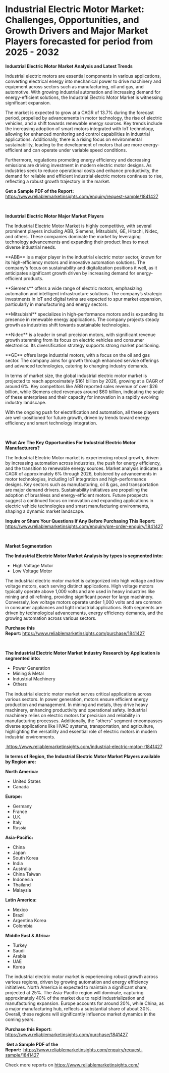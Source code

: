 <p><h1>Industrial Electric Motor Market: Challenges, Opportunities, and Growth Drivers and Major Market Players forecasted for period from 2025 - 2032</h1></p><p><strong>Industrial Electric Motor Market Analysis and Latest Trends</strong></p>
<p><p>Industrial electric motors are essential components in various applications, converting electrical energy into mechanical power to drive machinery and equipment across sectors such as manufacturing, oil and gas, and automotive. With growing industrial automation and increasing demand for energy-efficient solutions, the Industrial Electric Motor Market is witnessing significant expansion. </p><p>The market is expected to grow at a CAGR of 13.7% during the forecast period, propelled by advancements in motor technology, the rise of electric vehicles, and a shift towards renewable energy sources. Key trends include the increasing adoption of smart motors integrated with IoT technology, allowing for enhanced monitoring and control capabilities in industrial applications. Additionally, there is a rising focus on environmental sustainability, leading to the development of motors that are more energy-efficient and can operate under variable speed conditions. </p><p>Furthermore, regulations promoting energy efficiency and decreasing emissions are driving investment in modern electric motor designs. As industries seek to reduce operational costs and enhance productivity, the demand for reliable and efficient industrial electric motors continues to rise, reflecting a robust growth trajectory in the market.</p></p>
<p><strong>Get a Sample PDF of the Report:&nbsp;</strong> <a href="https://www.reliablemarketinsights.com/enquiry/request-sample/1841427?utm_campaign=3007&utm_medium=2&utm_source=Github&utm_content=ia&utm_term=10042025&utm_id=industrial-electric-motor">https://www.reliablemarketinsights.com/enquiry/request-sample/1841427</a></p>
<p>&nbsp;</p>
<p><strong>Industrial Electric Motor Major Market Players</strong></p>
<p><p>The Industrial Electric Motor Market is highly competitive, with several prominent players including ABB, Siemens, Mitsubishi, GE, Hitachi, Nidec, and others. These companies dominate the market by leveraging technology advancements and expanding their product lines to meet diverse industrial needs.</p><p>**ABB** is a major player in the industrial electric motor sector, known for its high-efficiency motors and innovative automation solutions. The company's focus on sustainability and digitalization positions it well, as it anticipates significant growth driven by increasing demand for energy-efficient products.</p><p>**Siemens** offers a wide range of electric motors, emphasizing automation and intelligent infrastructure solutions. The company’s strategic investments in IoT and digital twins are expected to spur market expansion, particularly in manufacturing and energy sectors.</p><p>**Mitsubishi** specializes in high-performance motors and is expanding its presence in renewable energy applications. The company projects steady growth as industries shift towards sustainable technologies.</p><p>**Nidec** is a leader in small precision motors, with significant revenue growth stemming from its focus on electric vehicles and consumer electronics. Its diversification strategy supports strong market positioning.</p><p>**GE** offers large industrial motors, with a focus on the oil and gas sector. The company aims for growth through enhanced service offerings and advanced technologies, catering to changing industry demands.</p><p>In terms of market size, the global industrial electric motor market is projected to reach approximately $161 billion by 2026, growing at a CAGR of around 6%. Key competitors like ABB reported sales revenue of over $26 billion, while Siemens cited revenues around $60 billion, indicating the scale of these enterprises and their capacity for innovation in a rapidly evolving industry landscape. </p><p>With the ongoing push for electrification and automation, all these players are well-positioned for future growth, driven by trends toward energy efficiency and smart technology integration.</p></p>
<p>&nbsp;</p>
<p><strong>What Are The Key Opportunities For Industrial Electric Motor Manufacturers?</strong></p>
<p><p>The Industrial Electric Motor market is experiencing robust growth, driven by increasing automation across industries, the push for energy efficiency, and the transition to renewable energy sources. Market analysis indicates a CAGR of approximately 6% through 2026, bolstered by advancements in motor technologies, including IoT integration and high-performance designs. Key sectors such as manufacturing, oil & gas, and transportation are major demand drivers. Sustainability initiatives are propelling the adoption of brushless and energy-efficient motors. Future prospects suggest a continued focus on innovation and expanding applications in electric vehicle technologies and smart manufacturing environments, shaping a dynamic market landscape.</p></p>
<p><strong>Inquire or Share Your Questions If Any Before Purchasing This Report:</strong> <a href="https://www.reliablemarketinsights.com/enquiry/pre-order-enquiry/1841427?utm_campaign=3007&utm_medium=2&utm_source=Github&utm_content=ia&utm_term=10042025&utm_id=industrial-electric-motor">https://www.reliablemarketinsights.com/enquiry/pre-order-enquiry/1841427</a></p>
<p>&nbsp;</p>
<p><strong>Market Segmentation</strong></p>
<p><strong>The Industrial Electric Motor Market Analysis by types is segmented into:</strong></p>
<p><ul><li>High Voltage Motor</li><li>Low Voltage Motor</li></ul></p>
<p><p>The industrial electric motor market is categorized into high voltage and low voltage motors, each serving distinct applications. High voltage motors typically operate above 1,000 volts and are used in heavy industries like mining and oil refining, providing significant power for large machinery. Conversely, low voltage motors operate under 1,000 volts and are common in consumer appliances and light industrial applications. Both segments are driven by technological advancements, energy efficiency demands, and the growing automation across various sectors.</p></p>
<p><strong>Purchase this Report:&nbsp;</strong><a href="https://www.reliablemarketinsights.com/purchase/1841427?utm_campaign=3007&utm_medium=2&utm_source=Github&utm_content=ia&utm_term=10042025&utm_id=industrial-electric-motor">https://www.reliablemarketinsights.com/purchase/1841427</a></p>
<p>&nbsp;</p>
<p><strong>The Industrial Electric Motor Market Industry Research by Application is segmented into:</strong></p>
<p><ul><li>Power Generation</li><li>Mining & Metal</li><li>Industrial Machinery</li><li>Others</li></ul></p>
<p><p>The industrial electric motor market serves critical applications across various sectors. In power generation, motors ensure efficient energy production and management. In mining and metals, they drive heavy machinery, enhancing productivity and operational safety. Industrial machinery relies on electric motors for precision and reliability in manufacturing processes. Additionally, the "others" segment encompasses diverse applications like HVAC systems, transportation, and agriculture, highlighting the versatility and essential role of electric motors in modern industrial environments.</p></p>
<p><a href="https://www.reliablemarketinsights.com/industrial-electric-motor-r1841427?utm_campaign=3007&utm_medium=2&utm_source=Github&utm_content=ia&utm_term=10042025&utm_id=industrial-electric-motor">&nbsp;https://www.reliablemarketinsights.com/industrial-electric-motor-r1841427</a></p>
<p><strong>In terms of Region, the Industrial Electric Motor Market Players available by Region are:</strong></p>
<p>
    <p> <strong> North America: </strong>
        <ul>
            <li>United States</li>
            <li>Canada</li>
        </ul>
        </p> 
    <p> <strong> Europe: </strong>
        <ul>
            <li>Germany</li>
            <li>France</li>
            <li>U.K.</li>
            <li>Italy</li>
            <li>Russia</li>
        </ul>
        </p> 
    <p> <strong> Asia-Pacific: </strong>
        <ul>
            <li>China</li>
            <li>Japan</li>
            <li>South Korea</li>
            <li>India</li>
            <li>Australia</li>
            <li>China Taiwan</li>
            <li>Indonesia</li>
            <li>Thailand</li>
            <li>Malaysia</li>
        </ul>
        </p> 
    <p> <strong> Latin America: </strong>
        <ul>
            <li>Mexico</li>
            <li>Brazil</li>
            <li>Argentina Korea</li>
            <li>Colombia</li>
        </ul>
        </p> 
    <p> <strong> Middle East & Africa: </strong>
        <ul>
            <li>Turkey</li>
            <li>Saudi</li>
            <li>Arabia</li>
            <li>UAE</li>
            <li>Korea</li>
        </ul>
    </p>
    </p>
<p><p>The industrial electric motor market is experiencing robust growth across various regions, driven by growing automation and energy efficiency initiatives. North America is expected to maintain a significant share, projected at 25%. The Asia-Pacific region will dominate, capturing approximately 40% of the market due to rapid industrialization and manufacturing expansion. Europe accounts for around 20%, while China, as a major manufacturing hub, reflects a substantial share of about 30%. Overall, these regions will significantly influence market dynamics in the coming years.</p></p>
<p><strong>Purchase this Report: </strong><a href="https://www.reliablemarketinsights.com/purchase/1841427?utm_campaign=3007&utm_medium=2&utm_source=Github&utm_content=ia&utm_term=10042025&utm_id=industrial-electric-motor">https://www.reliablemarketinsights.com/purchase/1841427</a></p>
<p>&nbsp;<strong>Get a Sample PDF of the Report:&nbsp;&nbsp;</strong><a href="https://www.reliablemarketinsights.com/enquiry/request-sample/1841427?utm_campaign=3007&utm_medium=2&utm_source=Github&utm_content=ia&utm_term=10042025&utm_id=industrial-electric-motor">https://www.reliablemarketinsights.com/enquiry/request-sample/1841427</a></p>
<p><strong></strong></p>
<p>Check more reports on <a href="https://www.reliablemarketinsights.com/?utm_campaign=3007&utm_medium=2&utm_source=Github&utm_content=ia&utm_term=10042025&utm_id=industrial-electric-motor">https://www.reliablemarketinsights.com/</a></p>
